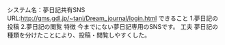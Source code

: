 システム名：夢日記共有SNS
URL:http://gms.gdl.jp/~tani/Dream_journal/login.html
できること
1.夢日記の投稿
2.夢日記の閲覧
特徴
今までにない夢日記専用のSNSです。
工夫
夢日記の種類を分けたことにより、投稿・閲覧しやすくした。
